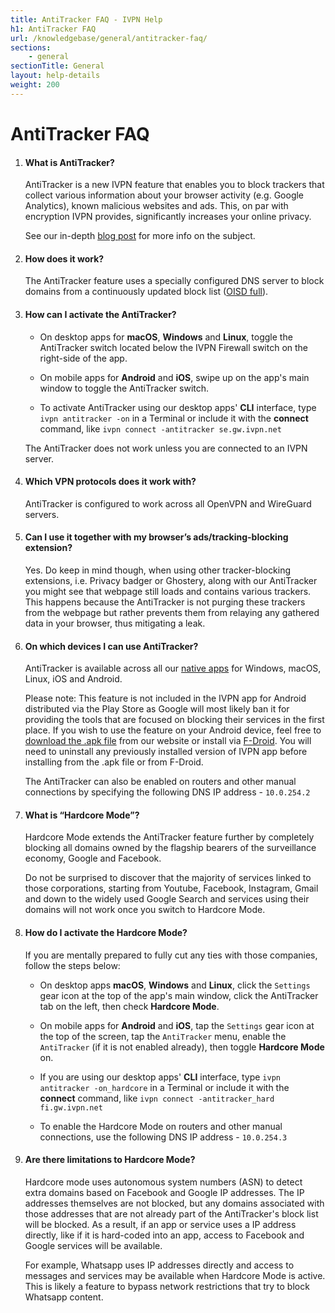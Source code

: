 ```yaml
---
title: AntiTracker FAQ - IVPN Help
h1: AntiTracker FAQ
url: /knowledgebase/general/antitracker-faq/
sections:
    - general
sectionTitle: General
layout: help-details
weight: 200
---
```

# AntiTracker FAQ

1.  #### What is AntiTracker?

    AntiTracker is a new IVPN feature that enables you to block trackers that collect various information about your browser activity (e.g. Google Analytics), known malicious websites and ads. This, on par with encryption IVPN provides, significantly increases your online privacy. 
     
    See our in-depth [blog post](/blog/block-ads-and-beat-data-surveillance-with-ivpns-antitracker/) for more info on the subject.

2.  #### How does it work?
    The AntiTracker feature uses a specially configured DNS server to block domains from a continuously updated block list ([OISD full](https://oisd.nl)).

3.  #### How can I activate the AntiTracker?
    - On desktop apps for **macOS**, **Windows** and **Linux**, toggle the AntiTracker switch located below the IVPN Firewall switch on the right-side of the app.  

    - On mobile apps for **Android** and **iOS**, swipe up on the app's main window to toggle the AntiTracker switch.  

    - To activate AntiTracker using our desktop apps' **CLI** interface, type `ivpn antitracker -on` in a Terminal or include it with the **connect** command, like `ivpn connect -antitracker se.gw.ivpn.net`  

    <div markdown="1" class="notice notice--warning">
    The AntiTracker does not work unless you are connected to an IVPN server.
    </div>

4.  #### Which VPN protocols does it work with?
    AntiTracker is configured to work across all OpenVPN and WireGuard servers.

5.  #### Can I use it together with my browser’s ads/tracking-blocking extension?
    Yes. Do keep in mind though, when using other tracker-blocking extensions, i.e. Privacy badger or Ghostery, along with our AntiTracker you might see that webpage still loads and contains various trackers. This happens because the AntiTracker is not purging these trackers from the webpage but rather prevents them from relaying any gathered data in your browser, thus mitigating a leak.

6.  #### On which devices I can use AntiTracker?
    AntiTracker is available across all our [native apps](/apps/) for Windows, macOS, Linux, iOS and Android.  

    Please note: This feature is not included in the IVPN app for Android distributed via the Play Store as Google will most likely ban it for providing the tools that are focused on blocking their services in the first place. If you wish to use the feature on your Android device, feel free to [download the .apk file](/apps-android/) from our website or install via [F-Droid](https://f-droid.org/packages/net.ivpn.client/). You will need to uninstall any previously installed version of IVPN app before installing from the .apk file or from F-Droid.  

    The AntiTracker can also be enabled on routers and other manual connections by specifying the following DNS IP address - `10.0.254.2`

7.  #### What is “Hardcore Mode”?
    Hardcore Mode extends the AntiTracker feature further by completely blocking all domains owned by the flagship bearers of the surveillance economy, Google and Facebook. 

    Do not be surprised to discover that the majority of services linked to those corporations, starting from Youtube, Facebook, Instagram, Gmail and down to the widely used Google Search and services using their domains will not work once you switch to Hardcore Mode.

8.  #### How do I activate the Hardcore Mode?
    If you are mentally prepared to fully cut any ties with those companies, follow the steps below:

    - On desktop apps **macOS**, **Windows** and **Linux**, click the `Settings` gear icon at the top of the app's main window, click the AntiTracker tab on the left, then check **Hardcore Mode**.  

    - On mobile apps for **Android** and **iOS**, tap the `Settings` gear icon at the top of the screen, tap the `AntiTracker` menu, enable the `AntiTracker` (if it is not enabled already), then toggle **Hardcore Mode** on.

    - If you are using our desktop apps' **CLI** interface, type `ivpn antitracker -on_hardcore` in a Terminal or include it with the **connect** command, like `ivpn connect -antitracker_hard fi.gw.ivpn.net`

    - To enable the Hardcore Mode on routers and other manual connections, use the following DNS IP address - `10.0.254.3`

9.  #### Are there limitations to Hardcore Mode?
    Hardcore mode uses autonomous system numbers (ASN) to detect extra domains based on Facebook and Google IP addresses.  The IP addresses themselves are not blocked, but any domains associated with those addresses that are not already part of the AntiTracker's block list will be blocked.  As a result, if an app or service uses a IP address directly, like if it is hard-coded into an app, access to Facebook and Google services will be available. 

    For example, Whatsapp uses IP addresses directly and access to messages and services may be available when Hardcore Mode is active.  This is likely a feature to bypass network restrictions that try to block Whatsapp content.

